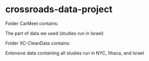 # crossroads-data-project
Folder CarMeet contains:

The part of data we used (studies run in Israel)


Folder XC-CleanData contains:

Extensive data containing all studies run in NYC, Ithaca, and Israel

